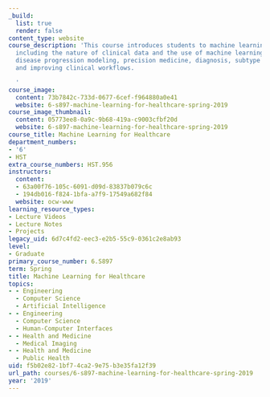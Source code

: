 ```yaml
---
_build:
  list: true
  render: false
content_type: website
course_description: 'This course introduces students to machine learning in healthcare,
  including the nature of clinical data and the use of machine learning for risk stratification,
  disease progression modeling, precision medicine, diagnosis, subtype discovery,
  and improving clinical workflows.

  '
course_image:
  content: 73b7842c-733d-0677-6cef-f964880a0e41
  website: 6-s897-machine-learning-for-healthcare-spring-2019
course_image_thumbnail:
  content: 05773ee8-0a9c-9b68-419a-c9003cfbf20d
  website: 6-s897-machine-learning-for-healthcare-spring-2019
course_title: Machine Learning for Healthcare
department_numbers:
- '6'
- HST
extra_course_numbers: HST.956
instructors:
  content:
  - 63a00f76-105c-6091-d09d-83837b079c6c
  - 194db016-f824-1bfa-a7f9-17549a682f84
  website: ocw-www
learning_resource_types:
- Lecture Videos
- Lecture Notes
- Projects
legacy_uid: 6d7c4fd2-eec3-e2b5-55c9-0361c2e8ab93
level:
- Graduate
primary_course_number: 6.S897
term: Spring
title: Machine Learning for Healthcare
topics:
- - Engineering
  - Computer Science
  - Artificial Intelligence
- - Engineering
  - Computer Science
  - Human-Computer Interfaces
- - Health and Medicine
  - Medical Imaging
- - Health and Medicine
  - Public Health
uid: f5b02e82-1bf7-4ca2-9e75-b3e35fa12f39
url_path: courses/6-s897-machine-learning-for-healthcare-spring-2019
year: '2019'
---
```

